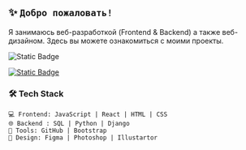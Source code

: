 ## ✨ `Добро пожаловать! `
Я занимаюсь веб-разработкой (Frontend & Backend) а также веб-дизайном. Здесь вы можете ознакомиться с моими проекты.

![Static Badge](https://img.shields.io/badge/Telegram-29D5E6?style=for-the-badge&logo=telegram&link=https%3A%2F%2Fweb.telegram.org%2Fa%2F%235219210333)

[![Static Badge](https://img.shields.io/badge/Behance-0057ff?style=for-the-badge&logo=behance&link=https%3A%2F%2Fweb.telegram.org%2Fa%2F%235219210333)](https://www.behance.net/ef2e712b)





### 🛠  Tech Stack
```
💻 Frontend: JavaScript | React | HTML | CSS 
🌐 Backend : SQL | Python | Django 
🔨 Tools: GitHub | Bootstrap
🎨 Design: Figma | Photoshop | Illustartor
```


